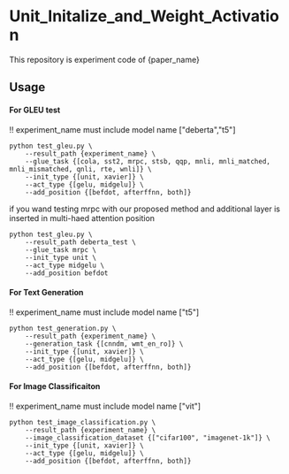 # Unit_Initalize_and_Weight_Activation

This repository is experiment code of {paper_name}

## Usage

#### For GLEU test  
!! experiment_name must include model name ["deberta","t5"]
``` 
python test_gleu.py \
    --result_path {experiment_name} \
    --glue_task {[cola, sst2, mrpc, stsb, qqp, mnli, mnli_matched, mnli_mismatched, qnli, rte, wnli]} \
    --init_type {[unit, xavier]} \
    --act_type {[gelu, midgelu]} \
    --add_position {[befdot, afterffnn, both]}
```

if you wand testing mrpc with our proposed method and additional layer is inserted in multi-haed attention position

``` 
python test_gleu.py \
    --result_path deberta_test \
    --glue_task mrpc \
    --init_type unit \
    --act_type midgelu \
    --add_position befdot
```

#### For Text Generation

!! experiment_name must include model name ["t5"]
``` 
python test_generation.py \
    --result_path {experiment_name} \
    --generation_task {[cnndm, wmt_en_ro]} \
    --init_type {[unit, xavier]} \
    --act_type {[gelu, midgelu]} \
    --add_position {[befdot, afterffnn, both]}  
```

#### For Image Classificaiton

!! experiment_name must include model name ["vit"]
``` 
python test_image_classification.py \
    --result_path {experiment_name} \
    --image_classification_dataset {["cifar100", "imagenet-1k"]} \
    --init_type {[unit, xavier]} \
    --act_type {[gelu, midgelu]} \
    --add_position {[befdot, afterffnn, both]}
```
